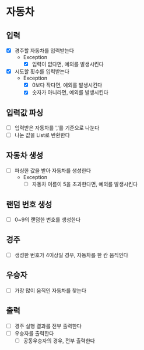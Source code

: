 # 자동차

## 입력
- [x] 경주할 자동차를 입력받는다
  - Exception
    - [x] 입력이 없다면, 예외를 발생시킨다
    
- [x] 시도할 횟수를 입력받는다
  - Exception
    - [x] 0보다 작다면, 예외를 발생시킨다
    - [x] 숫자가 아니라면, 예외를 발생시킨다
  
## 입력값 파싱
- [ ] 입력받은 자동차를 ','를 기준으로 나눈다
- [ ] 나눈 값을 List로 반환한다

## 자동차 생성
- [ ] 파싱한 값을 받아 자동차를 생성한다
  - Exception
    - [ ] 자동차 이름이 5을 초과한다면, 예외를 발생시킨다

## 랜덤 번호 생성
- [ ] 0~9의 랜덤한 번호를 생성한다

## 경주
- [ ] 생성한 번호가 4이상일 경우, 자동차를 한 칸 움직인다

## 우승자
- [ ] 가장 많이 움직인 자동차를 찾는다

## 출력
- [ ] 경주 실행 결과를 전부 출력한다
- [ ] 우승자를 출력한다
  - [ ] 공동우승자의 경우, 전부 출력한다